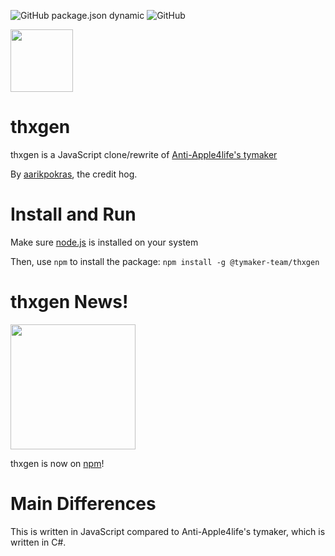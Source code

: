![GitHub package.json dynamic](https://img.shields.io/github/package-json/version/tymaker-team/thxgen/nodejs?style=for-the-badge)
![GitHub](https://img.shields.io/github/license/tymaker-team/thxgen?style=for-the-badge)

<img src = "https://camo.githubusercontent.com/53b054c1550649b16194f0f496a7e47b85715d5a4994bfe73b41952f1d23d7ef/68747470733a2f2f692e6962622e636f2f516e506d3830312f556e7469746c65642d64726177696e672e706e67" width = "100">

# thxgen
thxgen is a JavaScript clone/rewrite of [Anti-Apple4life's tymaker](https://github.com/Anti-Apple4life/tymaker-team) 

By [aarikpokras](https://github.com/aarikpokras), the credit hog.

# Install and Run
Make sure [node.js](https://nodejs.org/en/) is installed on your system

Then, use `npm` to install the package: `npm install -g @tymaker-team/thxgen`

# thxgen News!
<img src = "https://camo.githubusercontent.com/ce16efc7ad683d4bbcf47b286f3d0235e5b5c5b81aee7185199fe6c46d3efcaa/68747470733a2f2f692e6962622e636f2f677a4430424c4b2f74687867656e2d6e6577732e706e67" width = "200">

thxgen is now on [npm](https://www.npmjs.com/package/@tymaker-team/thxgen)!

# Main Differences
This is written in JavaScript compared to Anti-Apple4life's tymaker, which is written in C#.
